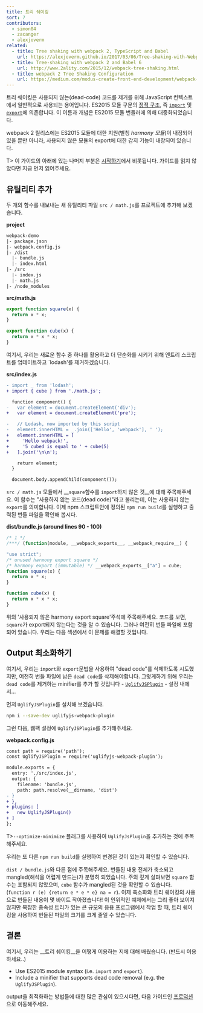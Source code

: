 ```yaml
---
title: 트리 쉐이킹
sort: 7
contributors:
  - simon04
  - zacanger
  - alexjoverm
related:
  - title: Tree shaking with webpack 2, TypeScript and Babel
    url: https://alexjoverm.github.io/2017/03/06/Tree-shaking-with-Webpack-2-TypeScript-and-Babel/
  - title: Tree-shaking with webpack 2 and Babel 6
    url: http://www.2ality.com/2015/12/webpack-tree-shaking.html
  - title: webpack 2 Tree Shaking Configuration
    url: https://medium.com/modus-create-front-end-development/webpack-2-tree-shaking-configuration-9f1de90f3233#.15tuaw71x
---
```


<!-- _Tree shaking_ is a term commonly used in the JavaScript context for dead-code elimination. It relies on the [static structure](http://exploringjs.com/es6/ch_modules.html#static-module-structure) of ES2015 module syntax, i.e. [`import`](https://developer.mozilla.org/en-US/docs/Web/JavaScript/Reference/Statements/import) and [`export`](https://developer.mozilla.org/en-US/docs/Web/JavaScript/Reference/Statements/export). The name and concept have been popularized by the ES2015 module bundler [rollup](https://github.com/rollup/rollup). -->
트리 쉐이킹은 사용되지 않는(dead-code) 코드를 제거를 위해 JavaScript 컨텍스트에서 일반적으로 사용되는 용어입니다. ES2015 모듈 구문의 [정적 구조]((http://exploringjs.com/es6/ch_modules.html#static-module-structure)), 즉 [`import`](https://developer.mozilla.org/en-US/docs/Web/JavaScript/Reference/Statements/import) 및 [`export`](https://developer.mozilla.org/en-US/docs/Web/JavaScript/Reference/Statements/export)에 의존합니다. 이 이름과 개념은 ES2015 모듈 번들러에 의해 대중화되었습니다.

<!-- The webpack 2 release came with built-in support for ES2015 modules (alias _harmony modules_) as well as unused module export detection. -->
webpack 2 릴리스에는 ES2015 모듈에 대한 지원(별칭 _harmony 모듈_)이 내장되어 있을 뿐만 아니라, 사용되지 않은 모듈의 export에 대한 감지 기능이 내장되어 있습니다.

<!-- The remainder of this guide will stem from [Getting Started](/guides/getting-started). If you haven't read through that guide already, please do so now. -->
T> 이 가이드의 아래에 있는 나머지 부분은 [시작하기](/guides/getting-started)에서 비롯됩니다. 가이드를 읽지 않았다면 지금 먼저 읽어주세요.

## 유틸리티 추가

<!-- Let's add a new utility file to our project, `src/math.js`, that exports two functions: -->
두 개의 함수를 내보내는 새 유틸리티 파일 `src / math.js`를 프로젝트에 추가해 보겠습니다.

__project__

``` diff
webpack-demo
|- package.json
|- webpack.config.js
|- /dist
  |- bundle.js
  |- index.html
|- /src
  |- index.js
  |- math.js
|- /node_modules
```

__src/math.js__

``` javascript
export function square(x) {
  return x * x;
}

export function cube(x) {
  return x * x * x;
}
```

<!-- With that in place, let's update our entry script to utilize this one of these new methods and remove `lodash` for simplicity: -->
여기서, 우리는 새로운 함수 중 하나를 활용하고 더 단순화를 시키기 위해 엔트리 스크립트를 업데이트하고 `lodash'를 제거하겠습니다.

__src/index.js__

``` diff
- import _ from 'lodash';
+ import { cube } from './math.js';

  function component() {
-   var element = document.createElement('div');
+   var element = document.createElement('pre');

-   // Lodash, now imported by this script
-   element.innerHTML = _.join(['Hello', 'webpack'], ' ');
+   element.innerHTML = [
+     'Hello webpack!',
+     '5 cubed is equal to ' + cube(5)
+   ].join('\n\n');

    return element;
  }

  document.body.appendChild(component());
```

<!-- Note that we __did not `import` the `square` method__ from the `src/math.js` module. That function is what's known as "dead code", meaning an unused `export` that should be dropped. Now let's run our npm script, `npm run build`, and inspect the output bundle: -->
`src / math.js` 모듈에서 __`square`함수를 `import`하지 않은 것__에 대해 주목해주세요. 이 함수는 "사용하지 않는 코드(dead code)"라고 불리는데, 이는 사용하지 않는 `export`를 의미합니다. 이제 npm 스크립트안에 정의된 `npm run build`를 실행하고 출력된 번들 파일을 확인해 봅시다.

__dist/bundle.js (around lines 90 - 100)__

``` js
/* 1 */
/***/ (function(module, __webpack_exports__, __webpack_require__) {

"use strict";
/* unused harmony export square */
/* harmony export (immutable) */ __webpack_exports__["a"] = cube;
function square(x) {
  return x * x;
}

function cube(x) {
  return x * x * x;
}
```

<!-- Note the `unused harmony export square` comment above. If you look at the code below it, you'll notice that `square` is not being exported, however, it is still included in the bundle. We'll fix that in the next section. -->
위의 '사용되지 않은 harmony export square'주석에 주목해주세요. 코드를 보면, `square`가 export되지 않는다는 것을 알 수 있습니다. 그러나 여전히 번들 파일에 포함되어 있습니다. 우리는 다음 섹션에서 이 문제를 해결할 것입니다.

## Output 최소화하기

<!-- So we've cued up our "dead code" to be dropped by using the `import` and `export` syntax, but we still need to drop it from the bundle. To do that, we'll add a minifier that supports dead code removal -- the [`UglifyJSPlugin`](/plugins/uglifyjs-webpack-plugin) -- to our configuration... -->
여기서, 우리는 `import`와 `export`문법을 사용하여 "dead code"를 삭제하도록 시도했지만, 여전히 번들 파일에 남은 `dead code`를 삭제해야합니다. 그렇게하기 위해 우리는 `dead code`를 제거하는 minifier를 추가 할 것입니다 - [`UglifyJSPlugin`](/plugins/uglifyjs-webpack-plugin) - 설정 내에서...

<!-- Let's start by installing it: -->
먼저 `UglifyJSPlugin`를 설치해 보겠습니다.

``` bash
npm i --save-dev uglifyjs-webpack-plugin
```

<!-- And then adding it into our config: -->
그런 다음, 웹팩 설정에 `UglifyJSPlugin`를 추가해주세요.

__webpack.config.js__

``` diff
const path = require('path');
const UglifyJSPlugin = require('uglifyjs-webpack-plugin');

module.exports = {
  entry: './src/index.js',
  output: {
    filename: 'bundle.js',
    path: path.resolve(__dirname, 'dist')
- }
+ },
+ plugins: [
+   new UglifyJSPlugin()
+ ]
};
```

<!-- Note that the `--optimize-minimize` flag can be used to insert the `UglifyJsPlugin` as well. -->
T>`--optimize-minimize` 플래그를 사용하여 `UglifyJsPlugin`을 추가하는 것에 주목해주세요.

<!-- With that squared away, we can run another `npm run build` and see if anything has changed. -->
우리는 또 다른 `npm run build`를 실행하여 변경된 것이 있는지 확인할 수 있습니다.

<!-- Notice anything different about `dist/bundle.js`? Clearly the whole bundle is now minified and mangled, but, if you look carefully, you won't see the `square` function included but will see a mangled version of the `cube` function (`function r(e){return e*e*e}n.a=r`). With minification and tree shaking our bundle is now a few bytes smaller! While that may not seem like much in this contrived example, tree shaking can yield a significant decrease in bundle size when working on larger applications with complex dependency trees. -->
`dist / bundle.js`와 다른 점에 주목해주세요. 번들된 내용 전체가 축소되고 mangled(해석을 어렵게 만드는)가 분명히 되었습니다. 주의 깊게 살펴보면 `square` 함수는 포함되지 않았으며, `cube` 함수가 mangled된 것을 확인할 수 있습니다. (`function r (e) {return e * e * e} na = r`). 이제 축소화와 트리 쉐이킹의 사용으로 번들된 내용이 몇 바이트 작아졌습니다! 이 인위적인 예제에서는 그리 좋아 보이지 않지만 복잡한 종속성 트리가 있는 큰 규모의 응용 프로그램에서 작업 할 때, 트리 쉐이킹을 사용하여 번들된 파일의 크기를 크게 줄일 수 있습니다.

<!-- ## Conclusion -->
## 결론

<!-- So, what we've learned is that in order to take advantage of _tree shaking_, you must... -->
여기서, 우리는 __트리 쉐이킹__을 어떻게 이용하는 지에 대해 배웠습니다. (반드시 이용하세요..)

- Use ES2015 module syntax (i.e. `import` and `export`).
- Include a minifier that supports dead code removal (e.g. the `UglifyJSPlugin`).

<!-- If you are interested in more ways to optimize your output, please jump to the next guide for details on building for [production](/guides/production). -->
output을 최적화하는 방법들에 대한 많은 관심이 있으시다면, 다음 가이드인 [프로덕션](/guides/production)으로 이동해주세요.